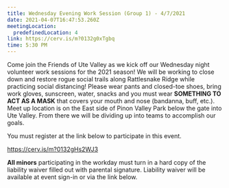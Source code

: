 ```yaml
---
title: Wednesday Evening Work Session (Group 1) - 4/7/2021
date: 2021-04-07T16:47:53.260Z
meetingLocation:
  predefinedLocation: 4
link: https://cerv.is/m?0132g0xTgbq
time: 5:30 PM
---
```

Come join the Friends of Ute Valley as we kick off our Wednesday night volunteer work sessions for the 2021 season! We will be working to close down and restore rogue social trails along Rattlesnake Ridge while practicing social distancing! Please wear pants and closed-toe shoes, bring work gloves, sunscreen, water, snacks and you must wear **SOMETHING TO ACT AS A MASK** that covers your mouth and nose (bandanna, buff, etc.). Meet up location is on the East side of Pinon Valley Park below the gate into Ute Valley. From there we will be dividing up into teams to accomplish our goals.

You must register at the link below to participate in this event.

https://cerv.is/m?0132gHs2WJ3

**All minors** participating in the workday must turn in a hard copy of the liability waiver filled out with parental signature. Liability waiver will be available at event sign-in or via the link below.